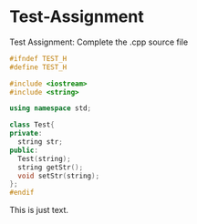 # Test-Assignment
Test Assignment: Complete the .cpp source file 

```C++
#ifndef TEST_H
#define TEST_H

#include <iostream>
#include <string>

using namespace std;

class Test{
private:
  string str;
public:
  Test(string);
  string getStr();
  void setStr(string);
};
#endif
```
This is just text.
